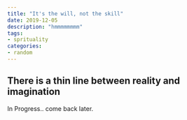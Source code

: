 ```yaml
---
title: "It's the will, not the skill"
date: 2019-12-05
description: "hmmmmmmmm"
tags: 
- sprituality
categories:
- random
---
```


## There is a thin line between reality and imagination

In Progress.. come back later.

<!-- Dreaming has been a major part of my life since childhood. I had multiple interests and was always up for an adventure. Very later in life I understood myself and that was the biggest flex but it wasn't comforting. -->
